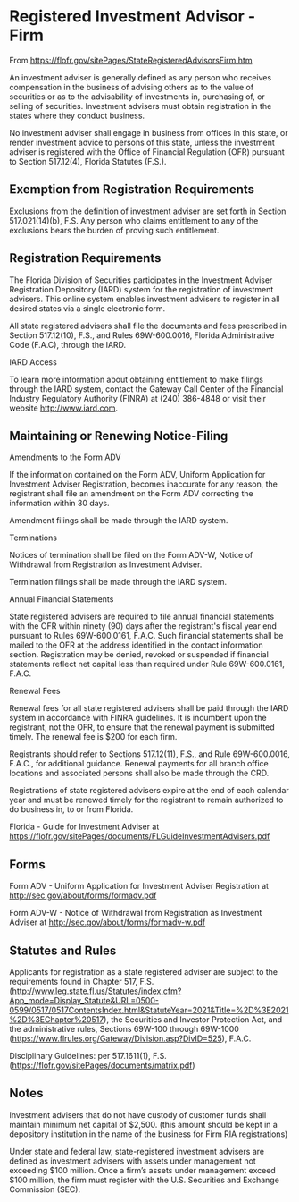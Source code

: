 # Registered Investment Advisor - Firm

From https://flofr.gov/sitePages/StateRegisteredAdvisorsFirm.htm

An investment adviser is generally defined as any person who receives compensation in the business of advising others as to the value of securities or as to the advisability of investments in, purchasing of, or selling of securities. Investment advisers must obtain registration in the states where they conduct business.

No investment adviser shall engage in business from offices in this state, or render investment advice to persons of this state, unless the investment adviser is registered with the Office of Financial Regulation (OFR) pursuant to Section 517.12(4), Florida Statutes (F.S.).

## Exemption from Registration Requirements

Exclusions from the definition of investment adviser are set forth in Section 517.021(14)(b), F.S. Any person who claims entitlement to any of the exclusions bears the burden of proving such entitlement.

## Registration Requirements

The Florida Division of Securities participates in the Investment Adviser Registration Depository (IARD) system for the registration of investment advisers. This online system enables investment advisers to register in all desired states via a single electronic form.

All state registered advisers shall file the documents and fees prescribed in Section 517.12(10), F.S., and Rules 69W-600.0016, Florida Administrative Code (F.A.C), through the IARD.

IARD Access

To learn more information about obtaining entitlement to make filings through the IARD system, contact the Gateway Call Center of the Financial Industry Regulatory Authority (FINRA) at (240) 386-4848 or visit their website http://www.iard.com.

## Maintaining or Renewing Notice-Filing

Amendments to the Form ADV

If the information contained on the Form ADV, Uniform Application for Investment Adviser Registration, becomes inaccurate for any reason, the registrant shall file an amendment on the Form ADV correcting the information within 30 days.

Amendment filings shall be made through the IARD system.

Terminations

Notices of termination shall be filed on the Form ADV-W, Notice of Withdrawal from Registration as Investment Adviser.

Termination filings shall be made through the IARD system.

Annual Financial Statements

State registered advisers are required to file annual financial statements with the OFR within ninety (90) days after the registrant's fiscal year end pursuant to Rules 69W-600.0161, F.A.C. Such financial statements shall be mailed to the OFR at the address identified in the contact information section. Registration may be denied, revoked or suspended if financial statements reflect net capital less than required under Rule 69W-600.0161, F.A.C.

Renewal Fees

Renewal fees for all state registered advisers shall be paid through the IARD system in accordance with FINRA guidelines. It is incumbent upon the registrant, not the OFR, to ensure that the renewal payment is submitted timely. The renewal fee is $200 for each firm.

Registrants should refer to Sections 517.12(11), F.S., and Rule 69W-600.0016, F.A.C., for additional guidance. Renewal payments for all branch office locations and associated persons shall also be made through the CRD.

Registrations of state registered advisers expire at the end of each calendar year and must be renewed timely for the registrant to remain authorized to do business in, to or from Florida.

Florida - Guide for Investment Adviser at https://flofr.gov/sitePages/documents/FLGuideInvestmentAdvisers.pdf

## Forms

Form ADV - Uniform Application for Investment Adviser Registration at http://sec.gov/about/forms/formadv.pdf

Form ADV-W - Notice of Withdrawal from Registration as Investment Adviser at http://sec.gov/about/forms/formadv-w.pdf

## Statutes and Rules

Applicants for registration as a state registered adviser are subject to the requirements found in Chapter 517, F.S. (http://www.leg.state.fl.us/Statutes/index.cfm?App_mode=Display_Statute&URL=0500-0599/0517/0517ContentsIndex.html&StatuteYear=2021&Title=%2D%3E2021%2D%3EChapter%20517), the Securities and Investor Protection Act, and the administrative rules, Sections 69W-100 through 69W-1000 (https://www.flrules.org/Gateway/Division.asp?DivID=525), F.A.C.

Disciplinary Guidelines: per 517.1611(1), F.S. (https://flofr.gov/sitePages/documents/matrix.pdf)

## Notes

Investment advisers that do not have custody of customer funds shall maintain minimum net capital of $2,500. (this amount should be kept in a depository institution in the name of the business for Firm RIA registrations)

Under state and federal law, state-registered investment advisers are defined as investment advisers with assets under management not exceeding $100 million. Once a firm’s assets under management exceed $100 million, the firm must register with the U.S. Securities and Exchange Commission (SEC).

